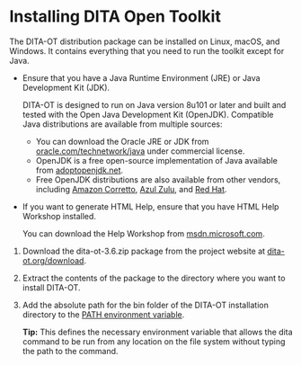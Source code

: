 # Installing DITA Open Toolkit

The DITA-OT distribution package can be installed on Linux, macOS, and Windows. It contains everything that you need to run the toolkit except for Java.

-   Ensure that you have a Java Runtime Environment \(JRE\) or Java Development Kit \(JDK\).

    DITA-OT is designed to run on Java version 8u101 or later and built and tested with the Open Java Development Kit \(OpenJDK\). Compatible Java distributions are available from multiple sources:

    -   You can download the Oracle JRE or JDK from [oracle.com/technetwork/java](http://www.oracle.com/technetwork/java/javase/downloads) under commercial license.
    -   OpenJDK is a free open-source implementation of Java available from [adoptopenjdk.net](https://adoptopenjdk.net).
    -   Free OpenJDK distributions are also available from other vendors, including [Amazon Corretto](https://aws.amazon.com/corretto/), [Azul Zulu](https://www.azul.com/downloads/zulu/), and [Red Hat](https://developers.redhat.com/products/openjdk/download).
-   If you want to generate HTML Help, ensure that you have HTML Help Workshop installed.

    You can download the Help Workshop from [msdn.microsoft.com](http://msdn.microsoft.com/en-us/library/windows/desktop/ms669985%28v=vs.85%29.aspx).


1.  Download the dita-ot-3.6.zip package from the project website at [dita-ot.org/download](https://www.dita-ot.org/download).

2.  Extract the contents of the package to the directory where you want to install DITA-OT.

3.  Add the absolute path for the bin folder of the DITA-OT installation directory to the [PATH environment variable](https://en.wikipedia.org/wiki/PATH_(variable)).

    **Tip:** This defines the necessary environment variable that allows the dita command to be run from any location on the file system without typing the path to the command.


